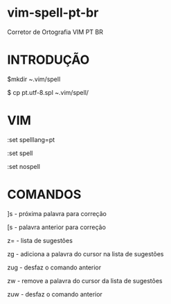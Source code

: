 # vim-spell-pt-br
Corretor de Ortografia VIM PT BR

# INTRODUÇÃO

$mkdir ~.vim/spell

$ cp pt.utf-8.spl ~.vim/spell/

# VIM
:set spelllang=pt

:set spell

:set nospell

# COMANDOS
]s   - próxima palavra para correção

[s   - palavra anterior para correção

z=   - lista de sugestões

zg   - adiciona a palavra do cursor na lista de sugestões

zug  - desfaz o comando anterior

zw   - remove a palavra do cursor da lista de sugestões

zuw  - desfaz o comando anterior
